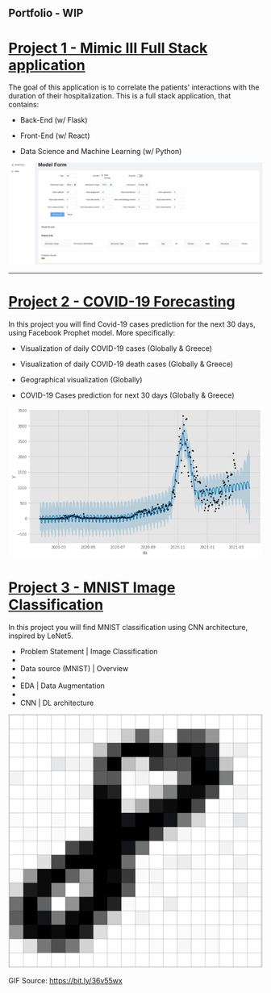 ## Portfolio - WIP

# [Project 1 - Mimic III Full Stack application](https://github.com/StamKavid/Mimic_III_full_stack_application)

The goal of this application is to correlate the patients' interactions with the duration of their hospitalization. This is a full stack application, that contains:

* Back-End (w/ Flask)

* Front-End (w/ React)

* Data Science and Machine Learning (w/ Python)

![](/Images/Front%20end%20-%20Web%20app.png)

----------------------------------------------------------------------------------------------------------------------------------------------------------------------------------

# [Project 2 - COVID-19 Forecasting](https://github.com/StamKavid/COVID_19_simple_analysis)

In this project you will find Covid-19 cases prediction for the next 30 days, using Facebook Prophet model. More specifically:

* Visualization of daily COVID-19 cases (Globally & Greece)

* Visualization of daily COVID-19 death cases (Globally & Greece)

* Geographical visualization (Globally)

* COVID-19 Cases prediction for next 30 days (Globally & Greece)

![](/Images/COVID-19%20prediction%20(Greece).png)

# [Project 3 - MNIST Image Classification](https://github.com/StamKavid/MNIST_image_classification)

In this project you will find MNIST classification using CNN architecture, inspired by LeNet5.

* Problem Statement | Image Classification
* 
* Data source (MNIST) | Overview
* 
* EDA | Data Augmentation
* 
* CNN | DL architecture

![](https://github.com/StamKavid/MNIST_image_classification/blob/main/Images/1_zY1qFB9aFfZz66YxxoI2aw.gif)

GIF Source: https://bit.ly/36v55wx
